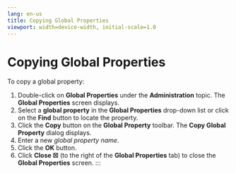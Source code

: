 ```yaml
---
lang: en-us
title: Copying Global Properties
viewport: width=device-width, initial-scale=1.0
---
```


#  Copying Global Properties

To copy a global property:

1.  Double-click on **Global Properties** under the **Administration**
    topic. The **Global Properties** screen displays.
2.  Select a **global property** in the **Global Properties** drop-down
    list or click on the **Find** button to locate the property.
3.  Click the **Copy** button on the **Global Property** toolbar. The
    **Copy Global Property** dialog displays.
4.  Enter a new *global property name*.
5.  Click the **OK** button.
6.  Click **Close ☒** (to the right of the **Global Properties** tab) to
    close the **Global Properties** screen.
:::

 

